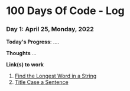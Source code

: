 # 100 Days Of Code - Log

### Day 1: April 25, Monday, 2022

**Today's Progress**: ....

**Thoughts** ...

**Link(s) to work**
1. [Find the Longest Word in a String](https://www.freecodecamp.com/challenges/find-the-longest-word-in-a-string)
2. [Title Case a Sentence](https://www.freecodecamp.com/challenges/title-case-a-sentence)
